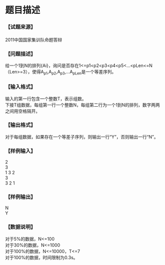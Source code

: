 # 题目描述


<div class="content">
<!--begin main-->
<!-- InstanceBeginEditable name="content" -->
<h3>
【试题来源】
</h3>
<div id="psrc" style="margin-top:20px;display:block;">
<div class="pdcont">
2011中国国家集训队命题答辩
</div>
</div>
<div id="pinputs" style="display:none;">
<div class="pdsec">
输入数据
</div>
<div class="pdcont">
<span class="notice"> 这是一道提交答案的试题，下面给出了该题的输入数据：</span> 
</div>
<div id="inputlist" class="pddata">
</div>
</div>
<div id="pcont1" style="margin-top:20px;display:block;">
<h3>
【问题描述】
</h3>
<div class="pdcont">
给一个1到N的排列{Ai}，询问是否存在1&lt;=p1&lt;p2&lt;p3&lt;p4&lt;p5&lt;…&lt;pLen&lt;=N（Len&gt;=3），使得A<sub>p1</sub>,A<sub>p2</sub>,A<sub>p3</sub>,…A<sub>pLen</sub>是一个等差序列。
</div>
<h3>
【输入格式】
</h3>
<div class="pdcont">
输入的第一行包含一个整数T，表示组数。<br/>
下接T组数据，每组第一行一个整数N，每组第二行为一个1到N的排列，数字两两之间用空格隔开。
</div>
<h3>
【输出格式】
</h3>
<div class="pdcont">
对于每组数据，如果存在一个等差子序列，则输出一行“Y”，否则输出一行“N”。
</div>
<h3>
【样例输入】
</h3>
<div class="pddata">
2<br/>
3<br/>
1 3 2<br/>
3<br/>
3 2 1
</div>
<h3>
【样例输出】
</h3>
<div class="pddata">
N<br/>
Y
</div>
<h3>
【数据说明】
</h3>
<div class="pdcont">
对于5%的数据，N&lt;=100<br/>
对于30%的数据，N&lt;=1000<br/>
对于100%的数据，N&lt;=10000，T&lt;=7<br/>
对于100%的数据，时间限制为0.3s。
</div>
</div>
<div id="pcont2" style="margin-top:20px;display:none;">
<div class="pdsec">
【问题描述】
</div>
<div class="pdcont">
给一个1到N的排列{Ai}，询问是否存在1&lt;=p1&lt;p2&lt;p3&lt;p4&lt;p5&lt;…&lt;pLen&lt;=N（Len&gt;=3），使得A<sub>p1</sub>,A<sub>p2</sub>,A<sub>p3</sub>,…A<sub>pLen</sub>是一个等差序列。
</div>
<div class="pdsec">
【输入格式】
</div>
<div class="pdcont">
输入的第一行包含一个整数T，表示组数。<br/>
下接T组数据，每组第一行一个整数N，每组第二行为一个1到N的排列，数字两两之间用空格隔开。
</div>
<div class="pdsec">
【输出格式】
</div>
<div class="pdcont">
对于每组数据，如果存在一个等差子序列，则输出一行“Y”，否则输出一行“N”。
</div>
<div class="pdsec">
【样例输入】
</div>
<div class="pddata">
2<br/>
3<br/>
1 3 2<br/>
3<br/>
3 2 1
</div>
<div class="pdsec">
【样例输出】
</div>
<div class="pddata">
N<br/>
Y 
</div>
<div class="pdsec">
【数据说明】
</div>
<div class="pdcont">
对于5%的数据，N&lt;=100<br/>
对于30%的数据，N&lt;=1000<br/>
对于100%的数据，N&lt;=10000，T&lt;=7<br/>
对于100%的数据，时间限制为0.3s。<br/>
</div>
</div>
</div>
